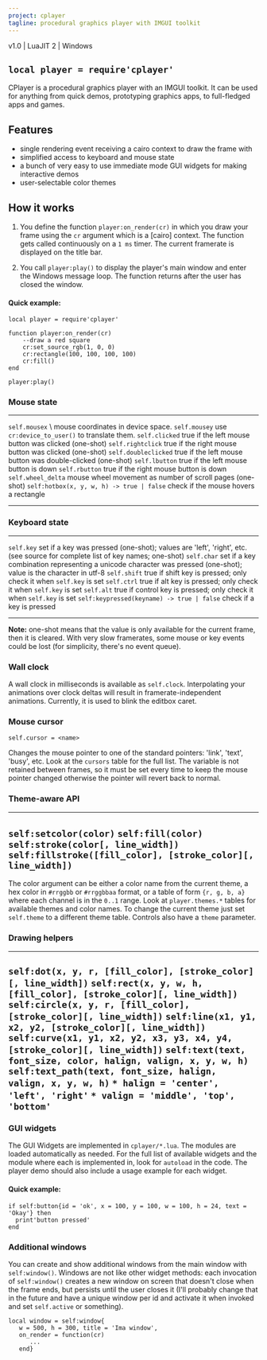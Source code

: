 ```yaml
---
project: cplayer
tagline: procedural graphics player with IMGUI toolkit
---
```


v1.0 | LuaJIT 2 | Windows

## `local player = require'cplayer'`

CPlayer is a procedural graphics player with an IMGUI toolkit. It can be used for anything from quick demos,
prototyping graphics apps, to full-fledged apps and games.

## Features

  * single rendering event receiving a cairo context to draw the frame with
  * simplified access to keyboard and mouse state
  * a bunch of very easy to use immediate mode GUI widgets for making interactive demos
  * user-selectable color themes

## How it works

1. You define the function `player:on_render(cr)` in which you draw your frame using the `cr` argument
which is a [cairo] context. The function gets called continuously on a `1 ms` timer.
The current framerate is displayed on the title bar.

2. You call `player:play()` to display the player's main window and enter the Windows message loop.
The function returns after the user has closed the window.

#### Quick example:

~~~{.lua}
local player = require'cplayer'

function player:on_render(cr)
    --draw a red square
    cr:set_source_rgb(1, 0, 0)
    cr:rectangle(100, 100, 100, 100)
    cr:fill()
end

player:play()
~~~

### Mouse state

---------------------------------------------- ----------------------------------------------
`self.mousex` \                                mouse coordinates in device space.
`self.mousey`                                  use `cr:device_to_user()` to translate them.
`self.clicked`                                 true if the left mouse button was clicked (one-shot)
`self.rightclick`                              true if the right mouse button was clicked (one-shot)
`self.doubleclicked`                           true if the left mouse button was double-clicked (one-shot)
`self.lbutton`                                 true if the left mouse button is down
`self.rbutton`                                 true if the right mouse button is down
`self.wheel_delta`                             mouse wheel movement as number of scroll pages (one-shot)
`self:hotbox(x, y, w, h) -> true | false`      check if the mouse hovers a rectangle
---------------------------------------------- ----------------------------------------------

### Keyboard state

---------------------------------------------- ----------------------------------------------
`self.key`                                     set if a key was pressed (one-shot); values are 'left', 'right', etc. (see source for complete list of key names; one-shot)
`self.char`                                    set if a key combination representing a unicode character was pressed (one-shot); value is the character in utf-8
`self.shift`                                   true if shift key is pressed; only check it when `self.key` is set
`self.ctrl`                                    true if alt key is pressed; only check it when `self.key` is set
`self.alt`                                     true if control key is pressed; only check it when `self.key` is set
`self:keypressed(keyname) -> true | false`     check if a key is pressed
---------------------------------------------- ----------------------------------------------

**Note:** one-shot means that the value is only available for the current frame, then it is cleared.
With very slow framerates, some mouse or key events could be lost (for simplicity, there's no event queue).

### Wall clock

A wall clock in milliseconds is available as `self.clock`. Interpolating your animations over clock deltas will
result in framerate-independent animations. Currently, it is used to blink the editbox caret.

### Mouse cursor

	self.cursor = <name>

Changes the mouse pointer to one of the standard pointers: 'link', 'text', 'busy', etc.
Look at the `cursors` table for the full list. The variable is not retained between frames,
so it must be set every time to keep the mouse pointer changed otherwise the pointer will revert back to normal.

### Theme-aware API

--------------------------------------------------------------
`self:setcolor(color)`
`self:fill(color)`
`self:stroke(color[, line_width])`
`self:fillstroke([fill_color], [stroke_color][, line_width])`
--------------------------------------------------------------

The color argument can be either a color name from the current theme, a hex color in `#rrggbb` or `#rrggbbaa` format,
or a table of form `{r, g, b, a}` where each channel is in the `0..1` range.
Look at `player.themes.*` tables for available themes and color names.
To change the current theme just set `self.theme` to a different theme table. Controls also have a `theme` parameter.

### Drawing helpers

--------------------------------------------------------------
`self:dot(x, y, r, [fill_color], [stroke_color][, line_width])`
`self:rect(x, y, w, h, [fill_color], [stroke_color][, line_width])`
`self:circle(x, y, r, [fill_color], [stroke_color][, line_width])`
`self:line(x1, y1, x2, y2, [stroke_color][, line_width])`
`self:curve(x1, y1, x2, y2, x3, y3, x4, y4, [stroke_color][, line_width])`
`self:text(text, font_size, color, halign, valign, x, y, w, h)`
`self:text_path(text, font_size, halign, valign, x, y, w, h)`
 `* halign = 'center', 'left', 'right'`
 `* valign = 'middle', 'top', 'bottom'`
--------------------------------------------------------------

### GUI widgets

The GUI Widgets are implemented in `cplayer/*.lua`. The modules are loaded automatically as needed.
For the full list of available widgets and the module where each is implemented in, look for `autoload` in the code.
The player demo should also include a usage example for each widget.

#### Quick example:

~~~{.lua}
if self:button{id = 'ok', x = 100, y = 100, w = 100, h = 24, text = 'Okay'} then
  print'button pressed'
end
~~~

### Additional windows

You can create and show additional windows from the main window with `self:window()`.
Windows are not like other widget methods: each invocation of `self:window()` creates a new window on screen
that doesn't close when the frame ends, but persists until the user closes it
(I'll probably change that in the future and have a unique window per id and activate it when invoked and
set `self.active` or something).

~~~{.lua}
local window = self:window{
   w = 500, h = 300, title = 'Ima window',
   on_render = function(cr)
      ...
   end}
~~~
